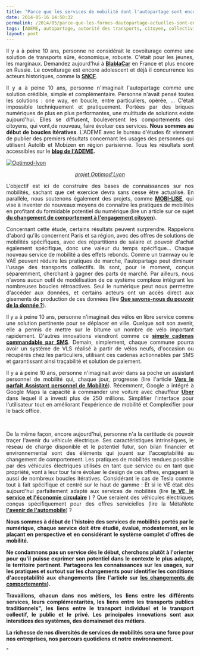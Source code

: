 ```yaml
---
title: "Parce que les services de mobilité dont l'autopartage sont encore très jeunes"
date: 2014-05-16 14:50:32
permalink: /2014/05/parce-que-les-formes-dautopartage-actuelles-sont-encore-tres-jeunes-2.html
tags: [ADEME, autopartage, autorité des transports, citoyen, collectivité, données réelles, economie circulaire, Efficacité énergétique, gouvernance, Infrastructure, innovation, intelligence collective, Service de mobilité, véhicule propre]
layout: post
---
```


<p style="text-align: justify">Il y a à peine 10 ans, personne ne considérait le covoiturage comme une solution de transports sûre, économique, robuste. C'était pour les jeunes, les marginaux. Demandez aujourd'hui à <a href="http://www.challenges.fr/entreprise/20140129.CHA9776/comment-le-champion-francais-du-covoiturage-blablacar-impose-son-modele-en-europe.html" target="_blank"><strong>BlablaCar</strong></a> en France et plus encore en Russie. Le covoiturage est encore adolescent et déjà il concurrence les acteurs historiques, comme la <a href="http://www.lenouveleconomiste.fr/sncf-contre-google-20090/" target="_blank"><strong>SNCF</strong></a>.</p> <p style="text-align: justify">Il y a à peine 10 ans, personne n'imaginait l'autopartage comme une solution crédible, simple et complémentaire. Personne n'avait pensé toutes les solutions : one way, en boucle, entre particuliers, opérée, ... C'était impossible techniquement et pratiquement. Portées par des briques numériques de plus en plus performantes, une multitude de solutions existe aujourd'hui. Elles se diffusent, bouleversent les comportements des citoyens, qui vont,de nouveau, faire évoluer ces services. <strong>Nous sommes au début de boucles itératives</strong>. L'ADEME avec le bureau d'études 6t viennent de publier des premiers résultats concernant les usages des personnes qui utilisent Autolib et Mobizen en région parisienne. Tous les résultats sont accessibles sur le <strong><a href="http://www.presse.ademe.fr/2014/05/lautopartage-un-mode-de-deplacement-a-encourager.html" target="_blank">blog de l'ADEME</a>.</strong> </p> <p style="text-align: justify"></p>  <!--more--> <a class="asset-img-link" href="https://gabrielplassat.github.io/transportsdufutur/wp-content/uploads/sites/6/old/6a0120a66d2ad4970b01a511b9b1d3970c-pi.jpg"><img alt="Optimod-lyon" border="0" class="asset  asset-image at-xid-6a0120a66d2ad4970b01a511b9b1d3970c image-full img-responsive" src="/wp-content/uploads/sites/6/old/6a0120a66d2ad4970b01a511b9b1d3970c-800wi.jpg" title="Optimod-lyon" /></a> <p style="text-align: center"><a href="http://www.optimodlyon.com/" target="_blank"><em>projet Optimod'Lyon</em></a></p> <p style="text-align: justify"></p> <p style="text-align: justify">L'objectif est ici de construire des bases de connaissances sur nos mobilités, sachant que cet exercice devra sans cesse être actualisé. En parallèle, nous soutenons également des projets, comme <a href="http://www.groupechronos.org/projets/chantiers/mobi-lise-ameliorer-les-mobilites-par-les-contributions-communautaires" target="_blank"><strong>MOBI-LISE</strong></a>, qui vise à inventer de nouveaux moyens de connaître les pratiques de mobilités en profitant du formidable potentiel du numérique (lire un article sur ce sujet <a href="https://gabrielplassat.github.io/transportsdufutur/2014/03/du-changement-de-comportement-a-lengagement-citoyen.html" target="_blank"><strong>du changement de comportement à l'engagement citoyen</strong></a>).</p> <p style="text-align: justify">Concernant cette étude, certains résultats peuvent surprendre. Rappelons d'abord qu'ils concernent Paris et sa région, avec des offres de solutions de mobilités spécifiques, avec des répartitions de salaire et pouvoir d'achat également spécifique, donc une valeur du temps spécifique... Chaque nouveau service de mobilité a des effets rebonds. Comme un tramway ou le VAE peuvent réduire les pratiques de marche, l'autopartage peut diminuer l'usage des transports collectifs. Ils sont, pour le moment, conçus séparemment, cherchant à gagner des parts de marché. Par ailleurs, nous n'avons aucun outil de modélisation de ce système complexe intégrant les nombreuses boucles rétroactives. Seul le numérique peut nous permettre d'accéder aux données, et certains acteurs ont un accès direct aux gisements de production de ces données (lire <a href="https://gabrielplassat.github.io/transportsdufutur/2014/04/que-savons-nous-du-pouvoir-de-la-donnee.html" target="_blank"><strong>Que savons-nous du pouvoir de la donnée ?</strong></a>).</p> <p style="text-align: justify">Il y a à peine 10 ans, personne n'imaginait des vélos en libre service comme une solution pertinente pour se déplacer en ville. Quelque soit son avenir, elle a permis de mettre sur le bitume un nombre de vélo important rapidement. D'autres innovations viendront comme ce <a href="http://www.wired.com/2014/05/bike-velo-skylock/?mbid=social_twitter" target="_blank"><strong>simple cadenas commandable par SMS</strong></a>. Demain, simplement, chaque commune pourra avoir un système de VLS réalisé à partir de vélos neufs, d'occasion ou récupérés chez les particuliers, utilisant ces cadenas actionnables par SMS et garantissant ainsi traçabilité et solution de paiement.</p> <p style="text-align: justify">Il y a à peine 10 ans, personne n'imaginait avoir dans sa poche un assistant personnel de mobilité qui, chaque jour, progresse (lire l'article <a href="https://gabrielplassat.github.io/transportsdufutur/2014/03/avec-android-wear-google-avance-ses-pions-vers-le-parfait-assistant-personnel-de-mobilite.html" target="_blank"><strong>Vers le parfait Assistant personnel de Mobilité</strong></a>). Récemment, Google a intégré à Google Maps la capacité à commander une voiture avec chauffeur <a href="http://www.numerama.com/magazine/29302-google-maps-integre-uber.html" target="_blank"><strong>Uber</strong> </a>dans lequel il a investi plus de 250 millions. Simplifier l'interface pour l'utilisateur tout en améliorant l'expérience de mobilité et Complexifier pour le back office.</p> <p style="text-align: justify"> </p> <p style="text-align: justify">De la même façon, encore aujourd'hui, personne n'a la certitude de pouvoir traçer l'avenir du véhicule électrique. Ses caractéristiques intrinsèques, le réseau de charge disponible et le potentiel futur, son bilan financier et environnemental sont des éléments qui jouent sur l'acceptabilité au changement de comportement. Les pratiques de mobilités rendues possible par des véhicules électriques utilisés en tant que service ou en tant que propriété, vont à leur tour faire évoluer le design de ces offres, engageant là aussi de nombreux boucles itératives. Considérant le cas de Tesla comme tout à fait spécifique et centré sur le haut de gamme : Et si le VE était dès aujourd'hui parfaitement adapté aux services de mobilités (lire <a href="https://gabrielplassat.github.io/transportsdufutur/2010/06/le-vehicule-electrique-le-service-et-leconomie-circulaire.html" target="_blank"><strong>le VE, le service et l'économie circulaire</strong></a> ) ? Que seraient des véhicules électriques conçus spécifiquement pour des offres servicielles (lire la MétaNote <a href="https://gabrielplassat.github.io/transportsdufutur/2012/07/lavenir-de-lautomobile.html" target="_blank"><strong>l'avenir de l'automobile</strong></a>) ?</p> <p style="text-align: justify"><strong>Nous sommes à début de l'histoire des services de mobilités portés par le numérique, chaque service doit être étudié, évalué, modestement, en le plaçant en perspective et en considérant le système complet d'offres de mobilité. </strong></p> <p style="text-align: justify"><strong>Ne condamnons pas un service dès le début, cherchons plutôt à l'orienter pour qu'il puisse exprimer son potentiel dans le contexte le plus adapté, le territoire pertinent. Partageons les connaissances sur les usages, sur les pratiques et surtout sur les changements pour identifier les conditions d'acceptabilité aux changements (lire l'article sur <a href="https://gabrielplassat.github.io/transportsdufutur/2013/11/changer-de-mode-de-transport-doit-etre-une-consequence-et-non-un-objectif.html" target="_blank">les changements de comportements</a>). </strong></p> <p style="text-align: justify"><strong>Travaillons, chacun dans nos métiers, les liens entre les différents services, leurs complémentarités, les liens entre les transports publics traditionnels", les liens entre le transport individuel et le transport collectif, le public et le privé. Les principales innovations sont aux interstices des systèmes, des domaineset des métiers. </strong></p> <p style="text-align: justify"><strong>La richesse de nos diversités de services de mobilités sera une force pour nos entreprises, nos parcours quotidiens et notre environnement.</strong></p>"
